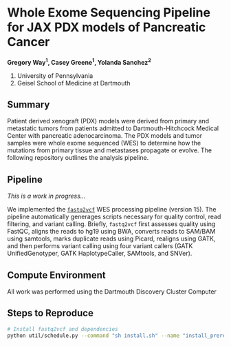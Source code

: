 # Whole Exome Sequencing Pipeline for JAX PDX models of Pancreatic Cancer

**Gregory Way<sup>1</sup>, Casey Greene<sup>1</sup>, Yolanda Sanchez<sup>2</sup>**

1. University of Pennsylvania
2. Geisel School of Medicine at Dartmouth

## Summary

Patient derived xenograft (PDX) models were derived from primary and metastatic
tumors from patients admitted to Dartmouth-Hitchcock Medical Center with 
pancreatic adenocarcinoma. The PDX models and tumor samples were whole exome
sequenced (WES) to determine how the mutations from primary tissue and metastases 
propagate or evolve. The following repository outlines the analysis pipeline.

## Pipeline

_This is a work in progress..._

We implemented the [`fastq2vcf`](http://doi.org/10.1186/s13104-015-1027-x) WES processing
pipeline (version 15). The pipeline automatically generages scripts necessary for quality control, 
read filtering, and variant calling. Briefly, `fastq2vcf` first assesses quality using
FastQC, aligns the reads to hg19 using BWA, converts reads to SAM/BAM using samtools,
marks duplicate reads using Picard, realigns using GATK, and then performs variant calling
using four variant callers (GATK UnifiedGenotyper, GATK HaplotypeCaller, SAMtools, and SNVer).

## Compute Environment

All work was performed using the Dartmouth Discovery Cluster Computer

## Steps to Reproduce

```sh
# Install fastq2vcf and dependencies
python util/schedule.py --command "sh install.sh" --name "install_prereq" --walltime "2:59:59" --filename "logs/install.pbs"
```

